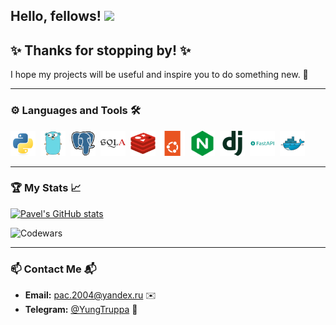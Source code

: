 ## Hello, fellows! <img src="https://raw.githubusercontent.com/MartinHeinz/MartinHeinz/master/wave.gif" width="30px">

## ✨ Thanks for stopping by! ✨  
I hope my projects will be useful and inspire you to do something new. 🌟

---

### :gear: Languages and Tools :hammer_and_wrench:
<div>
    <img src="https://github.com/devicons/devicon/blob/master/icons/python/python-original.svg" title="Python" alt="Python" width="40" height="40"/>&nbsp;
    <img src="https://github.com/devicons/devicon/blob/master/icons/go/go-original.svg" title="Go" alt="Go" width="40" height="40"/>&nbsp;
    <img src="https://github.com/devicons/devicon/blob/master/icons/postgresql/postgresql-original.svg" title="PostgreSQL" alt="PostgreSQL" width="40" height="40"/>&nbsp;
    <img src="https://github.com/devicons/devicon/blob/master/icons/sqlalchemy/sqlalchemy-original.svg" title="SQLAlchemy" alt="SQLAlchemy" width="40" height="40"/>&nbsp;
    <img src="https://github.com/devicons/devicon/blob/master/icons/redis/redis-original.svg" title="Redis" alt="Redis" width="40" height="40"/>&nbsp;
    <img src="https://github.com/devicons/devicon/blob/master/icons/ubuntu/ubuntu-plain.svg" title="Ubuntu" alt="Ubuntu" width="40" height="40"/>&nbsp;
    <img src="https://github.com/devicons/devicon/blob/master/icons/nginx/nginx-original.svg" title="Nginx" alt="Nginx" width="40" height="40"/>&nbsp;
    <img src="https://github.com/devicons/devicon/blob/master/icons/django/django-plain.svg" title="Django" alt="Django" width="40" height="40"/>&nbsp;
    <img src="https://github.com/devicons/devicon/blob/master/icons/fastapi/fastapi-original-wordmark.svg" title="FastAPI" alt="FastAPI" width="40" height="40"/>&nbsp;
    <img src="https://github.com/devicons/devicon/blob/master/icons/docker/docker-original.svg" title="Docker" alt="Docker" width="40" height="40"/>&nbsp;
</div>

---

### 🏆 My Stats :chart_with_upwards_trend:
[![Pavel's GitHub stats](https://github-readme-stats.vercel.app/api?username=pavel195)](https://github-readme-stats.vercel.app/api?username=pavel195&show_icons=true)

![Codewars](https://www.codewars.com/users/Pvel33/badges/micro)

---

### 📫 Contact Me :mailbox_with_mail:
- **Email:** pac.2004@yandex.ru ✉️  
- **Telegram:** [@YungTruppa](https://t.me/YungTruppa) 📱
